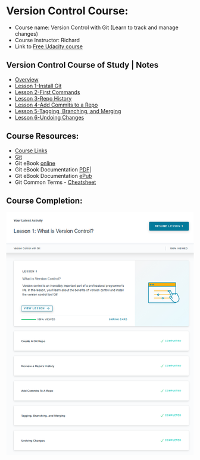 # Version Control Course: 
* Course name: Version Control with Git (Learn to track and manage changes)
* Course Instructor: Richard
* Link to [Free Udacity course](https://www.udacity.com/course/version-control-with-git--ud123)


## Version Control Course of Study | Notes 
* [Overview](https://github.com/EO4wellness/leary-leerie/blob/master/version-control/version-control-course-notes.md)
* [Lesson 1-Install Git](https://github.com/EO4wellness/leary-leerie/blob/master/git-install-notes.md)
* [Lesson 2-First Commands](https://github.com/EO4wellness/leary-leerie/blob/master/git-repo.md)
* [Lesson 3-Repo History](https://github.com/EO4wellness/leary-leerie/blob/master/git-history.md)
* [Lesson 4-Add Commits to a Repo](https://github.com/EO4wellness/leary-leerie/blob/master/version-control/add-commits.md)
* [Lesson 5-Tagging, Branching, and Merging](https://github.com/EO4wellness/leary-leerie/blob/master/version-control/tag-branch-merge.md)
* [Lesson 6-Undoing Changes](https://github.com/EO4wellness/leary-leerie/blob/master/version-control/Undo-Changes.md)


## Course Resources: 
* [Course Links](https://github.com/EO4wellness/leary-leerie/blob/master/course-links.md)
* [Git](https://git-scm.com/downloads)
* Git eBook [online](https://git-scm.com/book/en/v2)
* Git eBook Documentation [PDF](https://github.com/EO4wellness/leary-leerie/blob/master/resources-downloads/Git-Book-Documentation.pdf)|
* Git eBook Documentation [ePub](https://github.com/EO4wellness/leary-leerie/blob/master/resources-downloads/Git-epub-book.epub)
* Git Common Terms - [Cheatsheet](https://github.com/EO4wellness/leary-leerie/blob/master/resources-downloads/Common-Terms-GIT-cheatsheet.pdf)


## Course Completion: 
![2021-01-20](https://github.com/EO4wellness/leary-leerie/blob/master/version-control/2021-01-20-Completed-udacity-coursework-Version-Control-GIT.png)
